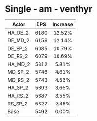 # Single - am - venthyr
| Actor | DPS | Increase |
|---|:---:|:---:|
|HA_DE_2|6180|12.52%|
|DE_MD_2|6159|12.14%|
|DE_SP_2|6085|10.79%|
|DE_RS_2|6079|10.69%|
|HA_MD_2|5812|5.81%|
|MD_SP_2|5746|4.61%|
|MD_RS_2|5743|4.56%|
|HA_SP_2|5693|3.65%|
|HA_RS_2|5687|3.55%|
|RS_SP_2|5627|2.45%|
|Base|5492|0.00%|
